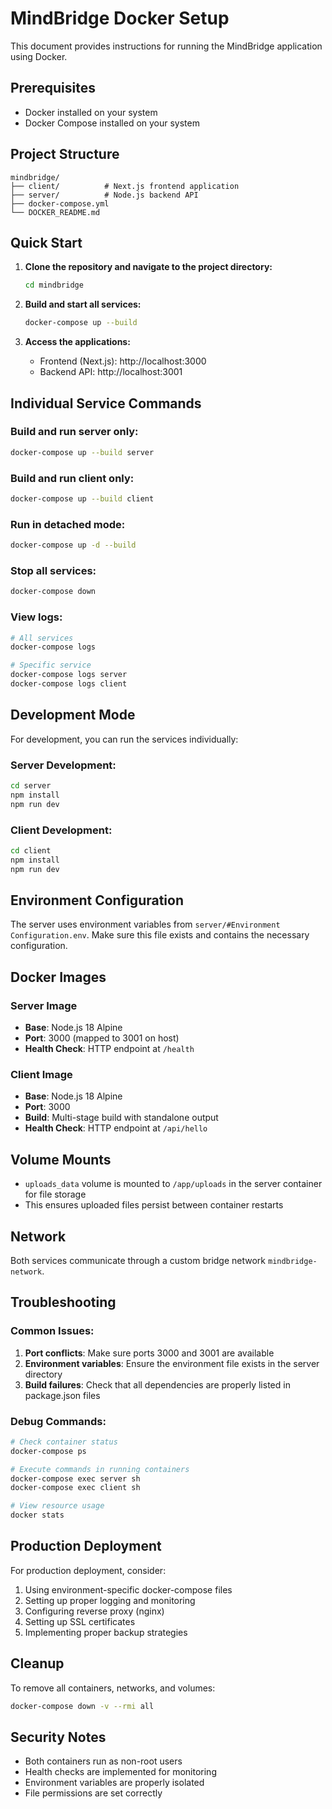 # MindBridge Docker Setup

This document provides instructions for running the MindBridge application using Docker.

## Prerequisites

- Docker installed on your system
- Docker Compose installed on your system

## Project Structure

```
mindbridge/
├── client/          # Next.js frontend application
├── server/          # Node.js backend API
├── docker-compose.yml
└── DOCKER_README.md
```

## Quick Start

1. **Clone the repository and navigate to the project directory:**
   ```bash
   cd mindbridge
   ```

2. **Build and start all services:**
   ```bash
   docker-compose up --build
   ```

3. **Access the applications:**
   - Frontend (Next.js): http://localhost:3000
   - Backend API: http://localhost:3001

## Individual Service Commands

### Build and run server only:
```bash
docker-compose up --build server
```

### Build and run client only:
```bash
docker-compose up --build client
```

### Run in detached mode:
```bash
docker-compose up -d --build
```

### Stop all services:
```bash
docker-compose down
```

### View logs:
```bash
# All services
docker-compose logs

# Specific service
docker-compose logs server
docker-compose logs client
```

## Development Mode

For development, you can run the services individually:

### Server Development:
```bash
cd server
npm install
npm run dev
```

### Client Development:
```bash
cd client
npm install
npm run dev
```

## Environment Configuration

The server uses environment variables from `server/#Environment Configuration.env`. Make sure this file exists and contains the necessary configuration.

## Docker Images

### Server Image
- **Base**: Node.js 18 Alpine
- **Port**: 3000 (mapped to 3001 on host)
- **Health Check**: HTTP endpoint at `/health`

### Client Image
- **Base**: Node.js 18 Alpine
- **Port**: 3000
- **Build**: Multi-stage build with standalone output
- **Health Check**: HTTP endpoint at `/api/hello`

## Volume Mounts

- `uploads_data` volume is mounted to `/app/uploads` in the server container for file storage
- This ensures uploaded files persist between container restarts

## Network

Both services communicate through a custom bridge network `mindbridge-network`.

## Troubleshooting

### Common Issues:

1. **Port conflicts**: Make sure ports 3000 and 3001 are available
2. **Environment variables**: Ensure the environment file exists in the server directory
3. **Build failures**: Check that all dependencies are properly listed in package.json files

### Debug Commands:

```bash
# Check container status
docker-compose ps

# Execute commands in running containers
docker-compose exec server sh
docker-compose exec client sh

# View resource usage
docker stats
```

## Production Deployment

For production deployment, consider:

1. Using environment-specific docker-compose files
2. Setting up proper logging and monitoring
3. Configuring reverse proxy (nginx)
4. Setting up SSL certificates
5. Implementing proper backup strategies

## Cleanup

To remove all containers, networks, and volumes:
```bash
docker-compose down -v --rmi all
```

## Security Notes

- Both containers run as non-root users
- Health checks are implemented for monitoring
- Environment variables are properly isolated
- File permissions are set correctly 